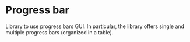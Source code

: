 # Progress bar

Library to use progress bars GUI. In particular, the library offers single and multiple progress bars (organized in a table).
